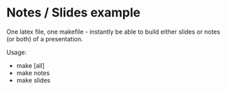 Notes / Slides example
======================

One latex file, one makefile - instantly be able to build either
slides or notes (or both) of a presentation. 

Usage:
* make [all]
* make notes
* make slides

